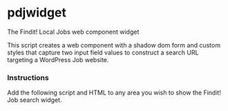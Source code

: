 # pdjwidget
The Findit! Local Jobs web component widget

This script creates a web component with a shadow dom form and custom styles that capture two input field values to construct a search URL targeting a WordPress Job website.

### Instructions

Add the following script and HTML to any area you wish to show the Findit! Job search widget.

<script src="https://cdn.jsdelivr.net/gh/bholcombe/pdjwidget/pdjobswidget.min.js" defer></script>
<div id="pdjwcontainer"></div>
